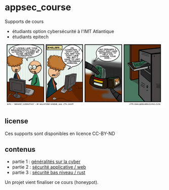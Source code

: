 # appsec_course

Supports de cours
- étudiants option cybersécurité à l'IMT Atlantique
- étudiants epitech

![](memorycorruption.png)

## license
Ces supports sont disponibles en licence CC-BY-ND

## contenus

- partie 1 : [généralités sur la cyber](Appsec_1.pdf)
- partie 2 : [sécurité applicative / web](Appsec_2.pdf)
- partie 3 : [sécurité bas niveau / rust](Appsec_3.pdf)

Un projet vient finaliser ce cours (honeypot). 
